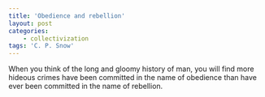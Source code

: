 ```yaml
---
title: 'Obedience and rebellion'
layout: post
categories:
    - collectivization
tags: 'C. P. Snow'
---
```


When you think of the long and gloomy history of man, you will find more hideous crimes have been committed in the name of obedience than have ever been committed in the name of rebellion.
